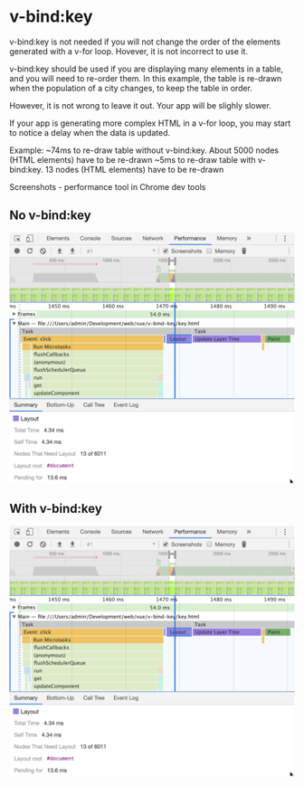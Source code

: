 # v-bind:key 

v-bind:key is not needed if you will not change the order of the elements generated with a v-for loop.  Hovever, it is not incorrect to use it. 

v-bind:key should be used if you are displaying many elements in a table, and you will need to re-order them.  In this example, the table is re-drawn when the population of a city changes, to keep the table in order.  

However, it is not wrong to leave it out. Your app will be slighly slower. 

If your app is generating more complex HTML in a v-for loop, you may start to notice a delay when the data is updated.

Example: 
~74ms to re-draw table without v-bind:key.  About 5000 nodes (HTML elements) have to be re-drawn
~5ms to re-draw table with v-bind:key.  13 nodes (HTML elements) have to be re-drawn

Screenshots - performance tool in Chrome dev tools

## No v-bind:key
<img src="img/key.png">

## With v-bind:key
<img src="img/key.png">
